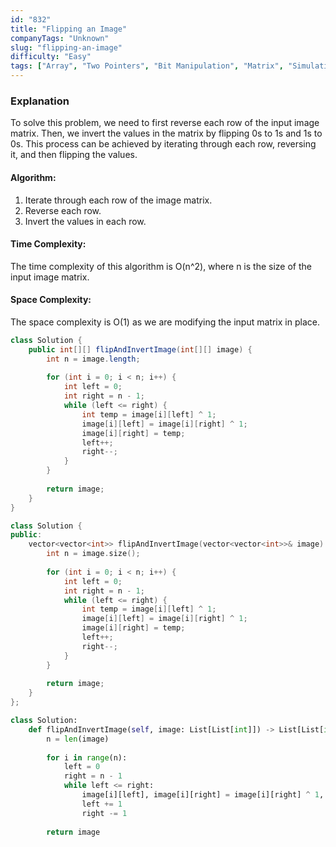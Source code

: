 ```yaml
---
id: "832"
title: "Flipping an Image"
companyTags: "Unknown"
slug: "flipping-an-image"
difficulty: "Easy"
tags: ["Array", "Two Pointers", "Bit Manipulation", "Matrix", "Simulation"]
---
```


### Explanation
To solve this problem, we need to first reverse each row of the input image matrix. Then, we invert the values in the matrix by flipping 0s to 1s and 1s to 0s. This process can be achieved by iterating through each row, reversing it, and then flipping the values.

#### Algorithm:
1. Iterate through each row of the image matrix.
2. Reverse each row.
3. Invert the values in each row.

#### Time Complexity:
The time complexity of this algorithm is O(n^2), where n is the size of the input image matrix.

#### Space Complexity:
The space complexity is O(1) as we are modifying the input matrix in place.
```java
class Solution {
    public int[][] flipAndInvertImage(int[][] image) {
        int n = image.length;
        
        for (int i = 0; i < n; i++) {
            int left = 0;
            int right = n - 1;
            while (left <= right) {
                int temp = image[i][left] ^ 1;
                image[i][left] = image[i][right] ^ 1;
                image[i][right] = temp;
                left++;
                right--;
            }
        }
        
        return image;
    }
}
```

```cpp
class Solution {
public:
    vector<vector<int>> flipAndInvertImage(vector<vector<int>>& image) {
        int n = image.size();
        
        for (int i = 0; i < n; i++) {
            int left = 0;
            int right = n - 1;
            while (left <= right) {
                int temp = image[i][left] ^ 1;
                image[i][left] = image[i][right] ^ 1;
                image[i][right] = temp;
                left++;
                right--;
            }
        }
        
        return image;
    }
};
```

```python
class Solution:
    def flipAndInvertImage(self, image: List[List[int]]) -> List[List[int]]:
        n = len(image)
        
        for i in range(n):
            left = 0
            right = n - 1
            while left <= right:
                image[i][left], image[i][right] = image[i][right] ^ 1, image[i][left] ^ 1
                left += 1
                right -= 1
        
        return image
```